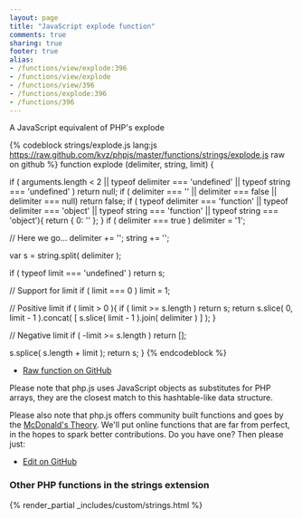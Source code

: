 ```yaml
---
layout: page
title: "JavaScript explode function"
comments: true
sharing: true
footer: true
alias:
- /functions/view/explode:396
- /functions/view/explode
- /functions/view/396
- /functions/explode:396
- /functions/396
---
```

<!-- Generated by Rakefile:build -->
A JavaScript equivalent of PHP's explode

{% codeblock strings/explode.js lang:js https://raw.github.com/kvz/phpjs/master/functions/strings/explode.js raw on github %}
function explode (delimiter, string, limit) {

  if ( arguments.length < 2 || typeof delimiter === 'undefined' || typeof string === 'undefined' ) return null;
  if ( delimiter === '' || delimiter === false || delimiter === null) return false;
  if ( typeof delimiter === 'function' || typeof delimiter === 'object' || typeof string === 'function' || typeof string === 'object'){
    return { 0: '' };
  }
  if ( delimiter === true ) delimiter = '1';

  // Here we go...
  delimiter += '';
  string += '';

  var s = string.split( delimiter );


  if ( typeof limit === 'undefined' ) return s;

  // Support for limit
  if ( limit === 0 ) limit = 1;

  // Positive limit
  if ( limit > 0 ){
    if ( limit >= s.length ) return s;
    return s.slice( 0, limit - 1 ).concat( [ s.slice( limit - 1 ).join( delimiter ) ] );
  }

  // Negative limit
  if ( -limit >= s.length ) return [];

  s.splice( s.length + limit );
  return s;
}
{% endcodeblock %}

 - [Raw function on GitHub](https://github.com/kvz/phpjs/blob/master/functions/strings/explode.js)

Please note that php.js uses JavaScript objects as substitutes for PHP arrays, they are 
the closest match to this hashtable-like data structure. 

Please also note that php.js offers community built functions and goes by the 
[McDonald's Theory](https://medium.com/what-i-learned-building/9216e1c9da7d). We'll put online 
functions that are far from perfect, in the hopes to spark better contributions. 
Do you have one? Then please just: 

 - [Edit on GitHub](https://github.com/kvz/phpjs/edit/master/functions/strings/explode.js)


### Other PHP functions in the strings extension
{% render_partial _includes/custom/strings.html %}
